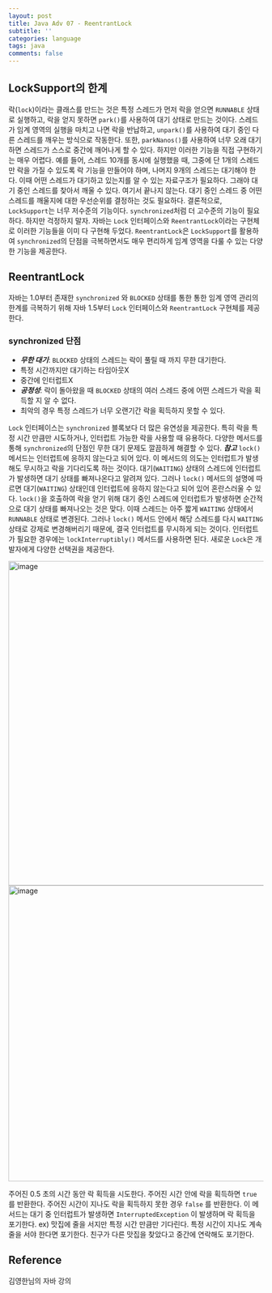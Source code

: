 ```yaml
---
layout: post
title: Java Adv 07 - ReentrantLock
subtitle: ''
categories: language
tags: java
comments: false
---
```


## LockSupport의 한계

락(`lock`)이라는 클래스를 만드는 것은 특정 스레드가 먼저 락을 얻으면 `RUNNABLE` 상태로 실행하고, 락을 얻지 못하면 `park()`를 사용하여 대기 상태로 만드는 것이다. 스레드가 임계 영역의 실행을 마치고 나면 락을 반납하고, `unpark()`를 사용하여 대기 중인 다른 스레드를 깨우는 방식으로 작동한다. 또한, `parkNanos()`를 사용하여 너무 오래 대기하면 스레드가 스스로 중간에 깨어나게 할 수 있다.
하지만 이러한 기능을 직접 구현하기는 매우 어렵다. 예를 들어, 스레드 10개를 동시에 실행했을 때, 그중에 단 1개의 스레드만 락을 가질 수 있도록 락 기능을 만들어야 하며, 나머지 9개의 스레드는 대기해야 한다. 이때 어떤 스레드가 대기하고 있는지를 알 수 있는 자료구조가 필요하다. 그래야 대기 중인 스레드를 찾아서 깨울 수 있다. 여기서 끝나지 않는다. 대기 중인 스레드 중 어떤 스레드를 깨울지에 대한 우선순위를 결정하는 것도 필요하다.
결론적으로, `LockSupport`는 너무 저수준의 기능이다. `synchronized`처럼 더 고수준의 기능이 필요하다.
하지만 걱정하지 말자. 자바는 `Lock` 인터페이스와 `ReentrantLock`이라는 구현체로 이러한 기능들을 이미 다 구현해 두었다. `ReentrantLock`은 `LockSupport`를 활용하여 `synchronized`의 단점을 극복하면서도 매우 편리하게 임계 영역을 다룰 수 있는 다양한 기능을 제공한다.

## ReentrantLock

자바는 1.0부터 존재한 `synchronized` 와 `BLOCKED` 상태를 통한 통한 임계 영역 관리의 한계를 극복하기 위해 자바 1.5부터 `Lock` 인터페이스와 `ReentrantLock` 구현체를 제공한다.

### synchronized 단점
- ***무한 대기***: `BLOCKED` 상태의 스레드는 락이 풀릴 때 까지 무한 대기한다.
- 특정 시간까지만 대기하는 타임아웃X
- 중간에 인터럽트X
- ***공정성***: 락이 돌아왔을 때 `BLOCKED` 상태의 여러 스레드 중에 어떤 스레드가 락을 획득할 지 알 수 없다.
- 최악의 경우 특정 스레드가 너무 오랜기간 락을 획득하지 못할 수 있다.

`Lock` 인터페이스는 `synchronized` 블록보다 더 많은 유연성을 제공한다. 
특히 락을 특정 시간 만큼만 시도하거나, 인터럽트 가능한 락을 사용할 때 유용하다. 
다양한 메서드를 통해 `synchronized`의 단점인 무한 대기 문제도 깔끔하게 해결할 수 있다.
***참고*** `lock()` 메서드는 인터럽트에 응하지 않는다고 되어 있다. 
이 메서드의 의도는 인터럽트가 발생해도 무시하고 락을 기다리도록 하는 것이다.
대기(`WAITING`) 상태의 스레드에 인터럽트가 발생하면 대기 상태를 빠져나온다고 알려져 있다. 
그러나 `lock()` 메서드의 설명에 따르면 대기(`WAITING`) 상태인데 인터럽트에 응하지 않는다고 되어 있어 혼란스러울 수 있다.
`lock()`을 호출하여 락을 얻기 위해 대기 중인 스레드에 인터럽트가 발생하면 순간적으로 대기 상태를 빠져나오는 것은 맞다. 
이때 스레드는 아주 짧게 `WAITING` 상태에서 `RUNNABLE` 상태로 변경된다. 그러나 `lock()` 메서드 안에서 해당 스레드를 다시 `WAITING` 상태로 강제로 변경해버리기 때문에, 결국 인터럽트를 무시하게 되는 것이다.
인터럽트가 필요한 경우에는 `lockInterruptibly()` 메서드를 사용하면 된다. 
새로운 `Lock`은 개발자에게 다양한 선택권을 제공한다.

<img width="641" alt="image" src="https://github.com/user-attachments/assets/32bc647c-38c3-4197-9222-fb18ec06aba6">
<img width="585" alt="image" src="https://github.com/user-attachments/assets/30fb6902-01c0-4d48-8312-260ff3f5795c">

주어진 0.5 초의 시간 동안 락 획득을 시도한다. 주어진 시간 안에 락을 획득하면 `true` 를 반환한다. 주어진 시간이 지나도 락을 획득하지 못한 경우 `false` 를 반환한다. 이 메서드는 대기 중 인터럽트가 발생하면
`InterruptedException` 이 발생하며 락 획득을 포기한다.
ex) 맛집에 줄을 서지만 특정 시간 만큼만 기다린다. 특정 시간이 지나도 계속 줄을 서야 한다면 포기한다. 친구가
다른 맛집을 찾았다고 중간에 연락해도 포기한다.

## Reference

김영한님의 자바 강의



